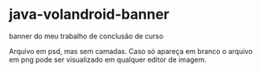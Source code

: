 # java-volandroid-banner
banner do meu trabalho de conclusão de curso

Arquivo em psd, mas sem camadas.
Caso só apareça em branco o arquivo em png pode ser visualizado em qualquer editor de imagem.

